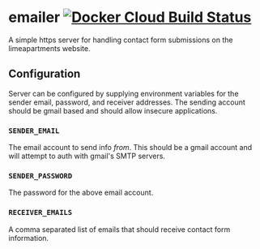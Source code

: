 # emailer [![Docker Cloud Build Status](https://img.shields.io/docker/cloud/build/limeapartments/contactform.svg)](https://hub.docker.com/r/limeapartments/contactform/builds)

A simple https server for handling contact form submissions on the limeapartments website.

## Configuration

Server can be configured by supplying environment variables for the sender email, password, and receiver addresses. The sending account should be gmail based and should allow insecure applications.

### `SENDER_EMAIL`

The email account to send info _from_. This should be a gmail account and will attempt to auth with gmail's SMTP servers.

### `SENDER_PASSWORD`

The password for the above email account.

### `RECEIVER_EMAILS`

A comma separated list of emails that should receive contact form information.

